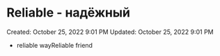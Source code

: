 # Reliable - надёжный

Created: October 25, 2022 9:01 PM
Updated: October 25, 2022 9:01 PM

- reliable wayReliable friend